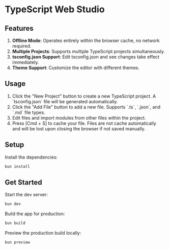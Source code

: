 # TypeScript Web Studio

## Features

1. **Offline Mode**: Operates entirely within the browser cache, no network required.
2. **Multiple Projects**: Supports multiple TypeScript projects simultaneously.
3. **tsconfig.json Support**: Edit tsconfig.json and see changes take effect immediately.
4. **Theme Support**: Customize the editor with different themes.

## Usage

1. Click the "New Project" button to create a new TypeScript project. A \`tsconfig.json\` file will be generated automatically.
2. Click the "Add File" button to add a new file. Supports \`.ts\`, \`.json\`, and \`.md\` file types.
3. Edit files and import modules from other files within the project.
4. Press [Cmd + S] to cache your file. Files are not cache automatically and will be lost upon closing the browser if not saved manually.

## Setup

Install the dependencies:

```bash
bun install
```

## Get Started

Start the dev server:

```bash
bun dev
```

Build the app for production:

```bash
bun build
```

Preview the production build locally:

```bash
bun preview
```
